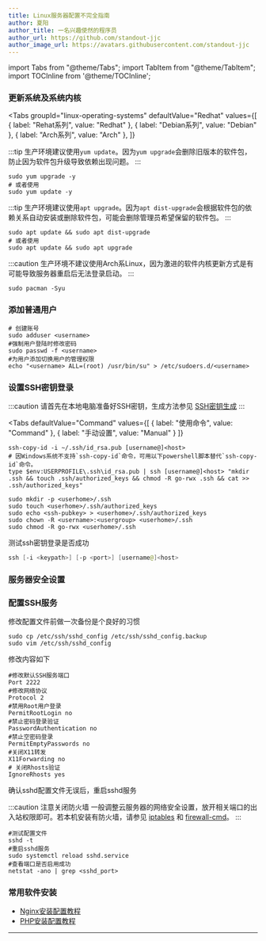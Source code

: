 ```yaml
---
title: Linux服务器配置不完全指南
author: 夏阳
author_title: 一名兴趣使然的程序员
author_url: https://github.com/standout-jjc
author_image_url: https://avatars.githubusercontent.com/standout-jjc
---
```


import Tabs from "@theme/Tabs";
import TabItem from "@theme/TabItem";
import TOCInline from '@theme/TOCInline';

<TOCInline toc={toc} />

### 更新系统及系统内核

<Tabs
  groupId="linux-operating-systems"
  defaultValue="Redhat"
  values={[
    { label: "Rehat系列", value: "Redhat" },
    { label: "Debian系列", value: "Debian" },
    { label: "Arch系列", value: "Arch" },
  ]}
>
<TabItem value="Redhat">

:::tip
生产环境建议使用`yum update`。因为`yum upgrade`会删除旧版本的软件包，防止因为软件包升级导致依赖出现问题。
:::

```shell title="远程终端"
sudo yum upgrade -y 
# 或者使用
sudo yum update -y 
```

</TabItem>
<TabItem value="Debian">

:::tip
生产环境建议使用`apt upgrade`。因为`apt dist-upgrade`会根据软件包的依赖关系自动安装或删除软件包，可能会删除管理员希望保留的软件包。
:::

```shell title="远程终端"
sudo apt update && sudo apt dist-upgrade
# 或者使用
sudo apt update && sudo apt upgrade
```

</TabItem>
<TabItem value="Arch">

:::caution
生产环境不建议使用Arch系Linux，因为激进的软件内核更新方式是有可能导致服务器重启后无法登录启动。
:::

```shell title="远程终端"
sudo pacman -Syu
```

</TabItem>
</Tabs>

### 添加普通用户

```shell title="remote terminal"
# 创建账号
sudo adduser <username>
#强制用户登陆时修改密码
sudo passwd -f <username>
#为用户添加切换用户的管理权限
echo "<username> ALL=(root) /usr/bin/su" > /etc/sudoers.d/<username>
```

### 设置SSH密钥登录

:::caution
请首先在本地电脑准备好SSH密钥，生成方法参见 [SSH密钥生成](https://docs.github.com/en/github/authenticating-to-github/connecting-to-github-with-ssh)
:::

<Tabs
  defaultValue="Command"
  values={[
    { label: "使用命令", value: "Command" },
    { label: "手动设置", value: "Manual" }
  ]}
>
<TabItem value="Command">

```shell title="本地终端"
ssh-copy-id -i ~/.ssh/id_rsa.pub [username@]<host>
# 因Windows系统不支持`ssh-copy-id`命令，可用以下powershell脚本替代`ssh-copy-id`命令。
type $env:USERPROFILE\.ssh\id_rsa.pub | ssh [username@]<host> "mkdir .ssh && touch .ssh/authorized_keys && chmod -R go-rwx .ssh && cat >> .ssh/authorized_keys"
```

</TabItem>
<TabItem value="Manual">

```shell title="远程终端"
sudo mkdir -p <userhome>/.ssh
sudo touch <userhome>/.ssh/authorized_keys
sudo echo <ssh-pubkey> > <userhome>/.ssh/authorized_keys
sudo chown -R <username>:<usergroup> <userhome>/.ssh
sudo chmod -R go-rwx <userhome>/.ssh 
```

</TabItem>
</Tabs>

测试ssh密钥登录是否成功
```powershell title="本地终端"
ssh [-i <keypath>] [-p <port>] [username@]<host>
```

### 服务器安全设置

### 配置SSH服务

修改配置文件前做一次备份是个良好的习惯

```shell
sudo cp /etc/ssh/sshd_config /etc/ssh/sshd_config.backup
sudo vim /etc/ssh/sshd_config
```

修改内容如下

```vim title="vim /etc/ssh/sshd_config"
#修改默认SSH服务端口
Port 2222 
#修改网络协议 
Protocol 2
#禁用Root用户登录
PermitRootLogin no
#禁止密码登录验证
PasswordAuthentication no
#禁止空密码登录
PermitEmptyPasswords no
#关闭X11转发
X11Forwarding no
# 关闭Rhosts验证
IgnoreRhosts yes
```

确认sshd配置文件无误后，重启sshd服务

:::caution 注意关闭防火墙
一般调整云服务器的网络安全设置，放开相关端口的出入站权限即可。若本机安装有防火墙，请参见 [iptables](https://linux.die.net/man/8/iptables) 和 [firewall-cmd](https://firewalld.org/documentation/man-pages/firewall-cmd.html)。
:::

```shell
#测试配置文件
sshd -t
#重启sshd服务
sudo systemctl reload sshd.service 
#查看端口是否启用成功
netstat -ano | grep <sshd_port>
```

### 常用软件安装

- [Nginx安装配置教程](nginx_configuration.md)
- [PHP安装配置教程](php_configuration.mdx)

* * *
